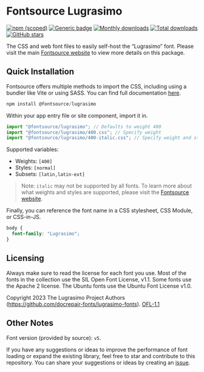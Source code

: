 # Fontsource Lugrasimo

[![npm (scoped)](https://img.shields.io/npm/v/@fontsource/lugrasimo?color=brightgreen)](https://www.npmjs.com/package/@fontsource/lugrasimo) [![Generic badge](https://img.shields.io/badge/fontsource-passing-brightgreen)](https://github.com/fontsource/fontsource) [![Monthly downloads](https://badgen.net/npm/dm/@fontsource/lugrasimo)](https://github.com/fontsource/fontsource) [![Total downloads](https://badgen.net/npm/dt/@fontsource/lugrasimo)](https://github.com/fontsource/fontsource) [![GitHub stars](https://img.shields.io/github/stars/fontsource/fontsource.svg?style=social&label=Star)](https://github.com/fontsource/fontsource/stargazers)

The CSS and web font files to easily self-host the “Lugrasimo” font. Please visit the main [Fontsource website](https://fontsource.org/fonts/lugrasimo) to view more details on this package.

## Quick Installation

Fontsource offers multiple methods to import the CSS, including using a bundler like Vite or using SASS. You can find full documentation [here](https://fontsource.org/docs/getting-started/introduction).

```javascript
npm install @fontsource/lugrasimo
```

Within your app entry file or site component, import it in.

```javascript
import "@fontsource/lugrasimo"; // Defaults to weight 400
import "@fontsource/lugrasimo/400.css"; // Specify weight
import "@fontsource/lugrasimo/400-italic.css"; // Specify weight and style
```

Supported variables:
- Weights: `[400]`
- Styles: `[normal]`
- Subsets: `[latin,latin-ext]`

> Note: `italic` may not be supported by all fonts. To learn more about what weights and styles are supported, please visit the [Fontsource website](https://fontsource.org/fonts/lugrasimo).

Finally, you can reference the font name in a CSS stylesheet, CSS Module, or CSS-in-JS.

```css
body {
  font-family: "Lugrasimo";
}
```

## Licensing
Always make sure to read the license for each font you use. Most of the fonts in the collection use the SIL Open Font License, v1.1. Some fonts use the Apache 2 license. The Ubuntu fonts use the Ubuntu Font License v1.0.

Copyright 2023 The Lugrasimo Project Authors (https://github.com/docrepair-fonts/lugrasimo-fonts).
[OFL-1.1](https://openfontlicense.org)

## Other Notes
Font version (provided by source): `v5`.

If you have any suggestions or ideas to improve the performance of font loading or expand the existing library, feel free to star and contribute to this repository. You can share your suggestions or ideas by creating an [issue](https://github.com/fontsource/fontsource/issues).